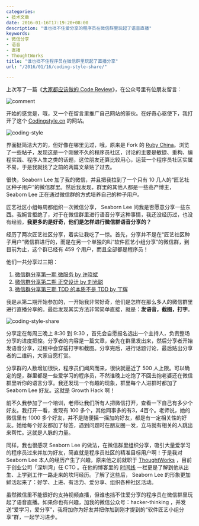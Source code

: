 ```yaml
---
categories:
- 技术文章
date: 2016-01-16T17:19:20+08:00
description: "谁也挡不住爱分享的程序员在微信群里玩起了语音直播"
keywords:
- 微信分享
- 语音
- 直播
- ThoughtWorks
title: "谁也挡不住程序员在微信群里玩起了直播分享"
url: "/2016/01/16/coding-style-share/"

---
```


上次写了一篇《[大家都应该做的 Code Review](http://blog.coderzh.com/2015/12/27/code-review/)》，在公众号里有位朋友留言：

![comment](http://7xlx3k.com1.z0.glb.clouddn.com/comments.jpg)

开始的感觉是，哦，又一个在留言里推广自己网站的家伙。在好奇心驱使下，我打开了这个 [Codingstyle.cn](http://codingstyle.cn) 的网站。

![coding-style](http://7xlx3k.com1.z0.glb.clouddn.com/coding-style.jpg)

界面挺简洁大方的，但好像在哪里见过，哦，原来是 Fork 的 [Ruby China](https://ruby-china.org/)。浏览了一些帖子，发现这是一个刚做不久的程序员社区，讨论的主要是敏捷、重构、编程实践、程序人生之类的话题，这位朋友还算比较用心，运营一个程序员社区实属不易，于是我就找了之前的两篇文章贴了过去。

很快，Seaborn Lee 加了我的微信，并且把我拉到了一个只有 10 几人的“匠艺社区种子用户”的微信群里。然后我发现，群里的其他人都是一些高产博主，Seaborn Lee 正在通过微信群的方式培养自己的种子用户。

匠艺社区小组每周都组织一次微信分享， Seaborn Lee 问我是否愿意分享一些东西。我婉言拒绝了，对于在微信群里进行语音分享这种事情，我还没经历过，也没有经验，**我更多的是好奇，他们是怎样进行微信群语音分享的？**

经历了两次匠艺社区分享，着实让我吃了一惊。首先，分享并不是在“匠艺社区种子用户”微信群进行的，而是在另一个单独的叫“软件匠艺小组分享”的微信群，到目前为止，这个群已经有 459 个用户，而且全部都是程序员！

他们一共分享过三期：

1. [微信群分享第一期 微服务 by 许晓斌](https://codingstyle.cn/topics/56)
1. [微信群分享第二期 正交设计 by 刘光聪](https://codingstyle.cn/topics/77)
1. [微信群分享第三期 TDD 的本质不是 TDD by 丁辉](https://codingstyle.cn/topics/81)

我是从第二期开始参加的，一开始我非常好奇，他们是怎样在那么多人的微信群里进行直播分享的。最后发现其实方法非常简单直接，就是：**发语音，截图，打字**。

![coding-style-share](http://7xlx3k.com1.z0.glb.clouddn.com/coding-style-share.jpg)

分享定在每周三晚上 8:30 到 9:30 ，首先会自愿报名选出一个主持人，负责整场分享的进度把控。分享者的内容是一篇文章，会先在群里发出来，然后分享者开始发语音分享，过程中会穿插打字和截图。分享完后，进行话题讨论，最后贴出分享者的二维码，大家自愿打赏。

分享群的人数增加很快，程序员们闻风而来，很快就逼近了 500 人上限。可以确定的是，群里都是一些爱学习的程序员，不然谁晚上吃饱了不回去抱老婆还在微信群里听你的语言分享。我还发现一个有趣的现象，群里每个人进群时都加了 Seaborn Lee 好友。这就是 Growth Hack 啊！

前不久我参加了一个培训，老师让我们所有人把微信打开，查看一下自己有多少个好友。我打开一看，发现有 100 多个，其他同事多的有3，4百个。老师说，她的微信里有 1000 多个好友，并不是随便摇一摇加的好友，都是有一定相关性的好友。她给每个好友都加了标签，遇到问题时在朋友圈一发，立马就有相关的人跳出来帮忙。这就是人脉的力量。

同样，我也很感叹 Seaborn Lee 的做法，在微信群里组织分享，吸引大量爱学习的程序员过来并加为好友，简直就是程序员社区的精准目标用户啊！于是我对 Seaborn Lee 本人的经历产生了兴趣，原来他之前就职于 [ThoughtWorks](https://www.thoughtworks.com/) ，目前于创业公司「深圳湾」任 CTO 。在他的博客里的 [时间线](http://seabornlee.cn/isaid.md) 一栏更是了解到他从出生、上学到工作一路走来的坎坷经历。了解了这些后， Seaborn Lee 的形象更加鲜活起来了：好学、上进、有活力、爱分享、组织各种社区活动。

虽然微信里不能很好的支持视频直播，但谁也挡不住爱分享的程序员在微信群里玩起了语音直播。如果你也有兴趣，加我的微信公众号：hacker-thinking ，并发送“爱学习，爱分享”，我将加你为好友并把你加到刚才提到的“软件匠艺小组分享”群，一起学习进步。

<!--more-->
